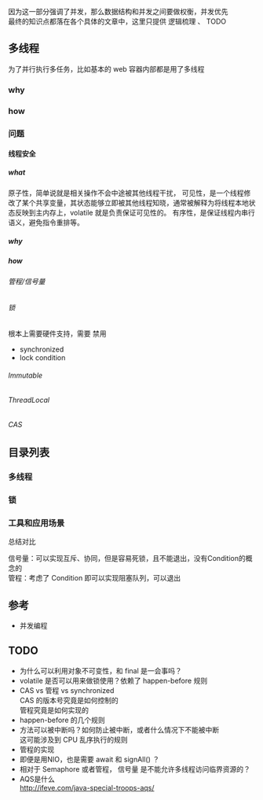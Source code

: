
因为这一部分强调了并发，那么数据结构和并发之间要做权衡，并发优先  
最终的知识点都落在各个具体的文章中，这里只提供 逻辑梳理 、 TODO 

## 多线程

为了并行执行多任务，比如基本的 web 容器内部都是用了多线程

### why

### how

### 问题

#### 线程安全

##### what

原子性，简单说就是相关操作不会中途被其他线程干扰，
可见性，是一个线程修改了某个共享变量，其状态能够立即被其他线程知晓，通常被解释为将线程本地状态反映到主内存上，volatile 就是负责保证可见性的。
有序性，是保证线程内串行语义，避免指令重排等。

##### why

##### how

###### 管程/信号量

###### 锁

根本上需要硬件支持，需要 禁用

- synchronized
- lock condition

###### Immutable

###### ThreadLocal

###### CAS

## 目录列表

### 多线程

### 锁

### 工具和应用场景

总结对比

信号量：可以实现互斥、协同，但是容易死锁，且不能退出，没有Condition的概念的  
管程：考虑了 Condition 即可以实现阻塞队列，可以退出  

## 参考

- 并发编程

## TODO

* 为什么可以利用对象不可变性，和 final 是一会事吗？  
* volatile 是否可以用来做锁使用？依赖了 happen-before 规则  
* CAS vs 管程 vs synchronized  
  CAS 的版本号究竟是如何控制的  
  管程究竟是如何实现的  
* happen-before 的几个规则  
* 方法可以被中断吗？如何防止被中断，或者什么情况下不能被中断  
  这可能涉及到 CPU 乱序执行的规则  
* 管程的实现  
* 即便是用NIO，也是需要 await 和 signAll() ？  
* 相对于 Semaphore 或者管程， 信号量 是不能允许多线程访问临界资源的？  
* AQS是什么  
  http://ifeve.com/java-special-troops-aqs/  


